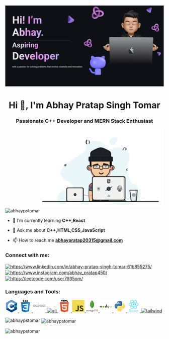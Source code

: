 ![logo](https://github.com/abhaypsTomar/ABHAYPSTOMAR/blob/main/Frame%201.png)
<h1 align="center">Hi 👋, I'm Abhay Pratap Singh Tomar</h1>
<h3 align="center">Passionate C++ Developer and MERN Stack Enthusiast</h3>
<img src="https://github.com/abhaypsTomar/ABHAYPSTOMAR/blob/main/download.png" width="400" align="right">
<p align="left"> <img src="https://komarev.com/ghpvc/?username=abhaypstomar&label=Profile%20views&color=0e75b6&style=flat" alt="abhaypstomar" /> </p>

- 🌱 I’m currently learning **C++,React**

- 💬 Ask me about **C++,HTML,CSS,JavaScript**

- 📫 How to reach me **abhaypratap20315@gmail.com**

<h3 align="left">Connect with me:</h3>
<p align="left">
<a href="https://linkedin.com/in/https://www.linkedin.com/in/abhay-pratap-singh-tomar-61b855275/" target="blank"><img align="center" src="https://raw.githubusercontent.com/rahuldkjain/github-profile-readme-generator/master/src/images/icons/Social/linked-in-alt.svg" alt="https://www.linkedin.com/in/abhay-pratap-singh-tomar-61b855275/" height="30" width="40" /></a>
<a href="https://instagram.com/https://www.instagram.com/abhay_pratap450/" target="blank"><img align="center" src="https://raw.githubusercontent.com/rahuldkjain/github-profile-readme-generator/master/src/images/icons/Social/instagram.svg" alt="https://www.instagram.com/abhay_pratap450/" height="30" width="40" /></a>
<a href="https://www.leetcode.com/https://leetcode.com/user7935om/" target="blank"><img align="center" src="https://raw.githubusercontent.com/rahuldkjain/github-profile-readme-generator/master/src/images/icons/Social/leet-code.svg" alt="https://leetcode.com/user7935om/" height="30" width="40" /></a>
</p>

<h3 align="left">Languages and Tools:</h3>
<p align="left"> <a href="https://www.w3schools.com/cpp/" target="_blank" rel="noreferrer"> <img src="https://raw.githubusercontent.com/devicons/devicon/master/icons/cplusplus/cplusplus-original.svg" alt="cplusplus" width="40" height="40"/> </a> <a href="https://www.w3schools.com/css/" target="_blank" rel="noreferrer"> <img src="https://raw.githubusercontent.com/devicons/devicon/master/icons/css3/css3-original-wordmark.svg" alt="css3" width="40" height="40"/> </a> <a href="https://expressjs.com" target="_blank" rel="noreferrer"> <img src="https://raw.githubusercontent.com/devicons/devicon/master/icons/express/express-original-wordmark.svg" alt="express" width="40" height="40"/> </a> <a href="https://git-scm.com/" target="_blank" rel="noreferrer"> <img src="https://www.vectorlogo.zone/logos/git-scm/git-scm-icon.svg" alt="git" width="40" height="40"/> </a> <a href="https://www.w3.org/html/" target="_blank" rel="noreferrer"> <img src="https://raw.githubusercontent.com/devicons/devicon/master/icons/html5/html5-original-wordmark.svg" alt="html5" width="40" height="40"/> </a> <a href="https://developer.mozilla.org/en-US/docs/Web/JavaScript" target="_blank" rel="noreferrer"> <img src="https://raw.githubusercontent.com/devicons/devicon/master/icons/javascript/javascript-original.svg" alt="javascript" width="40" height="40"/> </a> <a href="https://www.mongodb.com/" target="_blank" rel="noreferrer"> <img src="https://raw.githubusercontent.com/devicons/devicon/master/icons/mongodb/mongodb-original-wordmark.svg" alt="mongodb" width="40" height="40"/> </a> <a href="https://nodejs.org" target="_blank" rel="noreferrer"> <img src="https://raw.githubusercontent.com/devicons/devicon/master/icons/nodejs/nodejs-original-wordmark.svg" alt="nodejs" width="40" height="40"/> </a> <a href="https://www.python.org" target="_blank" rel="noreferrer"> <img src="https://raw.githubusercontent.com/devicons/devicon/master/icons/python/python-original.svg" alt="python" width="40" height="40"/> </a> <a href="https://reactjs.org/" target="_blank" rel="noreferrer"> <img src="https://raw.githubusercontent.com/devicons/devicon/master/icons/react/react-original-wordmark.svg" alt="react" width="40" height="40"/> </a> <a href="https://tailwindcss.com/" target="_blank" rel="noreferrer"> <img src="https://www.vectorlogo.zone/logos/tailwindcss/tailwindcss-icon.svg" alt="tailwind" width="40" height="40"/> </a> </p>

<p><img align="left" src="https://github-readme-stats.vercel.app/api/top-langs?username=abhaypstomar&show_icons=true&locale=en&layout=compact" alt="abhaypstomar" /></p>

<p>&nbsp;<img align="center" src="https://github-readme-stats.vercel.app/api?username=abhaypstomar&show_icons=true&locale=en" alt="abhaypstomar" /></p>

<p><img align="center" src="https://github-readme-streak-stats.herokuapp.com/?user=abhaypstomar&" alt="abhaypstomar" /></p>
